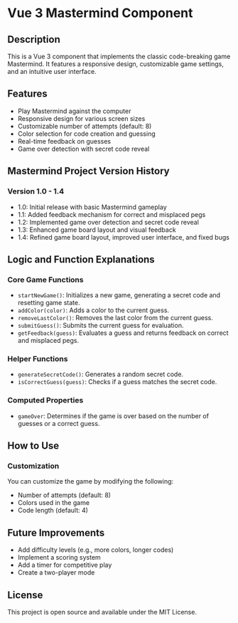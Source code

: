 # Vue 3 Mastermind Component

## Description

This is a Vue 3 component that implements the classic code-breaking game Mastermind. It features a responsive design, customizable game settings, and an intuitive user interface.

## Features

- Play Mastermind against the computer
- Responsive design for various screen sizes
- Customizable number of attempts (default: 8)
- Color selection for code creation and guessing
- Real-time feedback on guesses
- Game over detection with secret code reveal

## Mastermind Project Version History

### Version 1.0 - 1.4

- 1.0: Initial release with basic Mastermind gameplay
- 1.1: Added feedback mechanism for correct and misplaced pegs
- 1.2: Implemented game over detection and secret code reveal
- 1.3: Enhanced game board layout and visual feedback
- 1.4: Refined game board layout, improved user interface, and fixed bugs

## Logic and Function Explanations

### Core Game Functions

- `startNewGame()`: Initializes a new game, generating a secret code and resetting game state.
- `addColor(color)`: Adds a color to the current guess.
- `removeLastColor()`: Removes the last color from the current guess.
- `submitGuess()`: Submits the current guess for evaluation.
- `getFeedback(guess)`: Evaluates a guess and returns feedback on correct and misplaced pegs.

### Helper Functions

- `generateSecretCode()`: Generates a random secret code.
- `isCorrectGuess(guess)`: Checks if a guess matches the secret code.

### Computed Properties

- `gameOver`: Determines if the game is over based on the number of guesses or a correct guess.

## How to Use

### Customization

You can customize the game by modifying the following:

- Number of attempts (default: 8)
- Colors used in the game
- Code length (default: 4)

## Future Improvements

- Add difficulty levels (e.g., more colors, longer codes)
- Implement a scoring system
- Add a timer for competitive play
- Create a two-player mode

## License

This project is open source and available under the MIT License.
